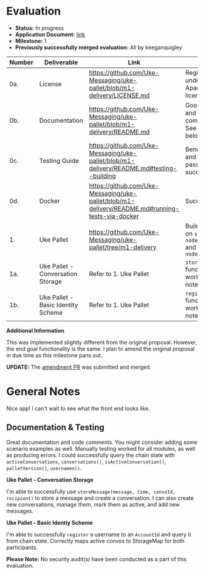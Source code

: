 # Evaluation

- **Status:** In progress
- **Application Document:** [link](https://github.com/w3f/Grants-Program/blob/master/applications/uke-protocol.md)
- **Milestone:** 1
- **Previously successfully merged evaluation:** All by keeganquigley

| Number | Deliverable                        | Link | Notes |
| ------ | ---------------------------------- | ---- | ----- |
| 0a.    | License                            | https://github.com/Uke-Messaging/uke-pallet/blob/m1-delivery/LICENSE.md  | Registered under the Apache 2.0 license.  |
| 0b.    | Documentation |  https://github.com/Uke-Messaging/uke-pallet/blob/m1-delivery/README.md | Good docs and inline comments. See notes below.   | 
| 0c.    | Testing Guide                      | https://github.com/Uke-Messaging/uke-pallet/blob/m1-delivery/README.md#testing--building | Benchmarking and unit tests pass successfully.  |
| 0d.    | Docker                             | https://github.com/Uke-Messaging/uke-pallet/blob/m1-delivery/README.md#running-tests-via-docker   | Successful. |
| 1.     | Uke Pallet                         | https://github.com/Uke-Messaging/uke-pallet/tree/m1-delivery  | Builds locally on `substrate-node-template` and with `uke-node`|
| 1a.    | Uke Pallet - Conversation Storage  | Refer to 1. Uke Pallet  | `storeMessage` function works. See notes below. |
| 1b.    | Uke Pallet - Basic Identity Scheme | Refer to 1. Uke Pallet | `register` function works. See notes below. |

**Additional Information**

This was implemented slightly different from the original proposal. However, the end goal functionality is the same.  I plan to amend the original proposal in due time as this milestone pans out. 

**UPDATE:** The [amendment PR](https://github.com/w3f/Grants-Program/pull/1202) was submitted and merged.

# General Notes

Nice app! I can't wait to see what the front end looks like. 

## Documentation & Testing

Great documentation and code comments. You might consider adding some scenario examples as well. Manually testing worked for all modules, as well as producing errors. I could successfully query the chain state with `activeConversations`, `conversations()`, `isActiveConversation()`, `palletVersion()`, `usernames()`.

**Uke Pallet - Conversation Storage**

I'm able to successfully use `storeMessage(message, time, convoId, recipient)` to store a message and create a conversation. I can also create new conversations, manage them, mark them as active, and add new messages.

**Uke Pallet - Basic Identiy Scheme**

I'm able to successfully `register` a username to an `AccountId` and query it from chain state. Correctly maps active convos to StorageMap for both participants.

**Please Note:** No security audit(s) have been conducted as a part of this evaluation.
